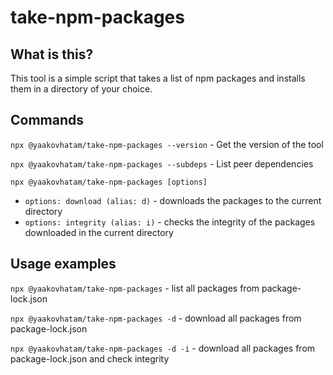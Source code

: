 # take-npm-packages

## What is this?
This tool is a simple script that takes a list of npm packages and installs them in a directory of your choice.

## Commands

`npx @yaakovhatam/take-npm-packages --version` - Get the version of the tool

`npx @yaakovhatam/take-npm-packages --subdeps` - List peer dependencies

`npx @yaakovhatam/take-npm-packages [options]`
- `options: download (alias: d)` - downloads the packages to the current directory
- `options: integrity (alias: i)` - checks the integrity of the packages downloaded in the current directory

## Usage examples

`npx @yaakovhatam/take-npm-packages` - list all packages from package-lock.json

`npx @yaakovhatam/take-npm-packages -d` - download all packages from package-lock.json

`npx @yaakovhatam/take-npm-packages -d -i` - download all packages from package-lock.json and check integrity
